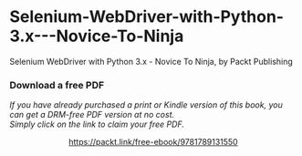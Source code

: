 # Selenium-WebDriver-with-Python-3.x---Novice-To-Ninja
Selenium WebDriver with Python 3.x - Novice To Ninja, by Packt Publishing
### Download a free PDF

 <i>If you have already purchased a print or Kindle version of this book, you can get a DRM-free PDF version at no cost.<br>Simply click on the link to claim your free PDF.</i>
<p align="center"> <a href="https://packt.link/free-ebook/9781789131550">https://packt.link/free-ebook/9781789131550 </a> </p>